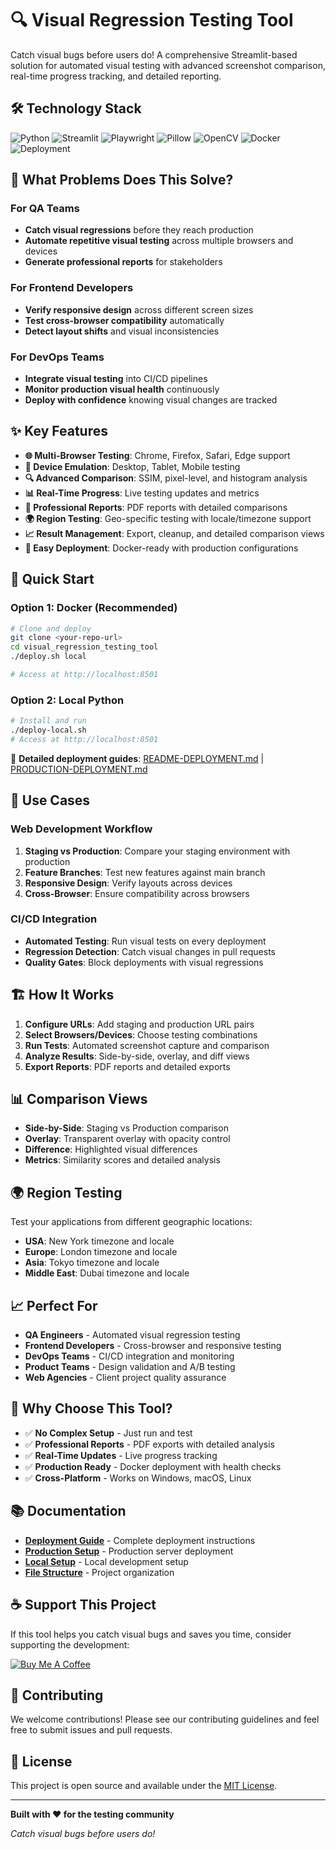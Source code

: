 # 🔍 Visual Regression Testing Tool

Catch visual bugs before users do! A comprehensive Streamlit-based solution for automated visual testing with advanced screenshot comparison, real-time progress tracking, and detailed reporting.

## 🛠️ Technology Stack

![Python](https://img.shields.io/badge/Python-3.11%2B-blue)
![Streamlit](https://img.shields.io/badge/Streamlit-1.49%2B-ff4b4b?logo=streamlit)
![Playwright](https://img.shields.io/badge/Playwright-1.55%2B-brightgreen)
![Pillow](https://img.shields.io/badge/Pillow-11.3%2B-9cf)
![OpenCV](https://img.shields.io/badge/OpenCV-4.11%2B-5C3EE8?logo=opencv&logoColor=white)
![Docker](https://img.shields.io/badge/Docker-Ready-2496ED?logo=docker&logoColor=white)
![Deployment](https://img.shields.io/badge/Deployment-Production%20Ready-28a745)

## 🎯 What Problems Does This Solve?

### **For QA Teams**
- **Catch visual regressions** before they reach production
- **Automate repetitive visual testing** across multiple browsers and devices
- **Generate professional reports** for stakeholders

### **For Frontend Developers**
- **Verify responsive design** across different screen sizes
- **Test cross-browser compatibility** automatically
- **Detect layout shifts** and visual inconsistencies

### **For DevOps Teams**
- **Integrate visual testing** into CI/CD pipelines
- **Monitor production visual health** continuously
- **Deploy with confidence** knowing visual changes are tracked

## ✨ Key Features

- **🌐 Multi-Browser Testing**: Chrome, Firefox, Safari, Edge support
- **📱 Device Emulation**: Desktop, Tablet, Mobile testing
- **🔍 Advanced Comparison**: SSIM, pixel-level, and histogram analysis
- **📊 Real-Time Progress**: Live testing updates and metrics
- **📄 Professional Reports**: PDF reports with detailed comparisons
- **🌍 Region Testing**: Geo-specific testing with locale/timezone support
- **📈 Result Management**: Export, cleanup, and detailed comparison views
- **🚀 Easy Deployment**: Docker-ready with production configurations

## 🚀 Quick Start

### Option 1: Docker (Recommended)
```bash
# Clone and deploy
git clone <your-repo-url>
cd visual_regression_testing_tool
./deploy.sh local

# Access at http://localhost:8501
```

### Option 2: Local Python
```bash
# Install and run
./deploy-local.sh
# Access at http://localhost:8501
```

📖 **Detailed deployment guides**: [README-DEPLOYMENT.md](README-DEPLOYMENT.md) | [PRODUCTION-DEPLOYMENT.md](PRODUCTION-DEPLOYMENT.md)

## 🎯 Use Cases

### **Web Development Workflow**
1. **Staging vs Production**: Compare your staging environment with production
2. **Feature Branches**: Test new features against main branch
3. **Responsive Design**: Verify layouts across devices
4. **Cross-Browser**: Ensure compatibility across browsers

### **CI/CD Integration**
- **Automated Testing**: Run visual tests on every deployment
- **Regression Detection**: Catch visual changes in pull requests
- **Quality Gates**: Block deployments with visual regressions

## 🏗️ How It Works

1. **Configure URLs**: Add staging and production URL pairs
2. **Select Browsers/Devices**: Choose testing combinations
3. **Run Tests**: Automated screenshot capture and comparison
4. **Analyze Results**: Side-by-side, overlay, and diff views
5. **Export Reports**: PDF reports and detailed exports

## 📊 Comparison Views

- **Side-by-Side**: Staging vs Production comparison
- **Overlay**: Transparent overlay with opacity control
- **Difference**: Highlighted visual differences
- **Metrics**: Similarity scores and detailed analysis

## 🌍 Region Testing

Test your applications from different geographic locations:
- **USA**: New York timezone and locale
- **Europe**: London timezone and locale
- **Asia**: Tokyo timezone and locale
- **Middle East**: Dubai timezone and locale

## 📈 Perfect For

- **QA Engineers** - Automated visual regression testing
- **Frontend Developers** - Cross-browser and responsive testing
- **DevOps Teams** - CI/CD integration and monitoring
- **Product Teams** - Design validation and A/B testing
- **Web Agencies** - Client project quality assurance

## 🎯 Why Choose This Tool?

- ✅ **No Complex Setup** - Just run and test
- ✅ **Professional Reports** - PDF exports with detailed analysis
- ✅ **Real-Time Updates** - Live progress tracking
- ✅ **Production Ready** - Docker deployment with health checks
- ✅ **Cross-Platform** - Works on Windows, macOS, Linux

## 📚 Documentation

- **[Deployment Guide](README-DEPLOYMENT.md)** - Complete deployment instructions
- **[Production Setup](PRODUCTION-DEPLOYMENT.md)** - Production server deployment
- **[Local Setup](LOCAL-SETUP.md)** - Local development setup
- **[File Structure](FILE-STRUCTURE.md)** - Project organization

## ☕ Support This Project

If this tool helps you catch visual bugs and saves you time, consider supporting the development:

[![Buy Me A Coffee](https://img.shields.io/badge/Buy%20Me%20A%20Coffee-ffdd00?style=for-the-badge&logo=buy-me-a-coffee&logoColor=black)](https://buymeacoffee.com/creativerosh)

## 🤝 Contributing

We welcome contributions! Please see our contributing guidelines and feel free to submit issues and pull requests.

## 📄 License

This project is open source and available under the [MIT License](LICENSE).

---

**Built with ❤️ for the testing community**

*Catch visual bugs before users do!*